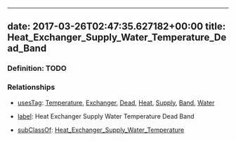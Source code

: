 
---
date: 2017-03-26T02:47:35.627182+00:00
title: Heat_Exchanger_Supply_Water_Temperature_Dead_Band
---
### Definition: TODO

### Relationships

* [usesTag](https://brickschema.org/schema/1.0/BrickFrame#usesTag): [Temperature](https://brickschema.org/schema/1.0/BrickTag#Temperature), [Exchanger](https://brickschema.org/schema/1.0/BrickTag#Exchanger), [Dead](https://brickschema.org/schema/1.0/BrickTag#Dead), [Heat](https://brickschema.org/schema/1.0/BrickTag#Heat), [Supply](https://brickschema.org/schema/1.0/BrickTag#Supply), [Band](https://brickschema.org/schema/1.0/BrickTag#Band), [Water](https://brickschema.org/schema/1.0/BrickTag#Water)

* [label](http://www.w3.org/2000/01/rdf-schema#label): Heat Exchanger Supply Water Temperature Dead Band

* [subClassOf](http://www.w3.org/2000/01/rdf-schema#subClassOf): [Heat_Exchanger_Supply_Water_Temperature](https://brickschema.org/schema/1.0/Brick#Heat_Exchanger_Supply_Water_Temperature)
